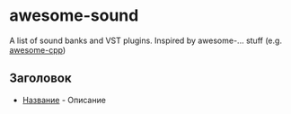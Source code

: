 # awesome-sound
A list of sound banks and VST plugins. Inspired by awesome-... stuff (e.g. [awesome-cpp](https://github.com/fffaraz/awesome-cpp))

## Заголовок
* [Название](https://site.com/) - Описание
